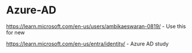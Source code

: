 # Azure-AD
https://learn.microsoft.com/en-us/users/ambikaeswaran-0819/   - Use this for new 


https://learn.microsoft.com/en-us/entra/identity/   - Azure AD study
